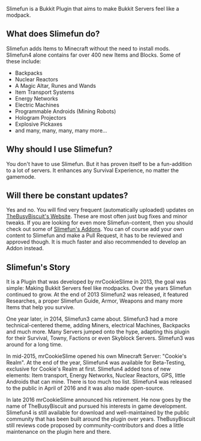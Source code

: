Slimefun is a Bukkit Plugin that aims to make Bukkit Servers feel like a modpack.

## What does Slimefun do?
Slimefun adds Items to Minecraft without the need to install mods.
Slimefun4 alone contains far over 400 new Items and Blocks.
Some of these include:
* Backpacks
* Nuclear Reactors
* A Magic Altar, Runes and Wands
* Item Transport Systems
* Energy Networks
* Electric Machines
* Programmable Androids (Mining Robots)
* Hologram Projectors
* Explosive Pickaxes
* and many, many, many, many more...

## Why should I use Slimefun?
You don't have to use Slimefun.
But it has proven itself to be a fun-addition to a lot of servers.
It enhances any Survival Experience, no matter the gamemode.

## Will there be constant updates?
Yes and no.
You will find very frequent (automatically uploaded) updates on [TheBusyBiscuit's Website](https://thebusybiscuit.github.io/builds/TheBusyBiscuit/Slimefun4/master/).
These are most often just bug fixes and minor tweaks.
If you are looking for even more Slimefun-content, then you should check out some of [Slimefun's Addons](https://github.com/TheBusyBiscuit/Slimefun4/wiki/Addons).
You can of course add your own content to Slimefun and make a Pull Request, it has to be reviewed and approved though.
It is much faster and also recommended to develop an Addon instead.

## Slimefun's Story
It is a Plugin that was developed by mrCookieSlime in 2013, the goal was simple: Making Bukkit Servers feel like modpacks.
Over the years Slimefun continued to grow.
At the end of 2013 Slimefun2 was released, it featured Researches, a proper Slimefun Guide, Armor, Weapons and many more Items that help you survive.

One year later, in 2014, Slimefun3 came about.
Slimefun3 had a more technical-centered theme, adding Miners, electrical Machines, Backpacks and much more.
Many Servers jumped onto the hype, adapting this plugin for their Survival, Towny, Factions or even Skyblock Servers.
Slimefun3 was around for a long time.

In mid-2015, mrCookieSlime opened his own Minecraft Server: "Cookie's Realm".
At the end of the year, Slimefun4 was available for Beta-Testing, exclusive for Cookie's Realm at first.
Slimefun4 added tons of new elements: Item transport, Energy Networks, Nuclear Reactors, GPS, little Androids that can mine.
There is too much too list.
Slimefun4 was released to the public in April of 2016 and it was also made open-source.

In late 2016 mrCookieSlime announced his retirement.
He now goes by the name of TheBusyBiscuit and pursued his interests in game development.
Slimefun4 is still available for download and well-maintained by the public community that has been built around the plugin over years.
TheBusyBiscuit still reviews code proposed by community-contributors and does a little maintenance on the plugin here and there.


